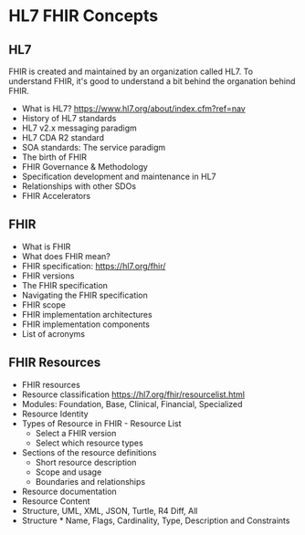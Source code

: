 # HL7 FHIR Concepts

## HL7

FHIR is created and maintained by an organization called HL7. To understand FHIR, it's good to understand a bit behind the organation behind FHIR.

* What is HL7? https://www.hl7.org/about/index.cfm?ref=nav
* History of HL7 standards
* HL7 v2.x messaging paradigm
* HL7 CDA R2 standard
* SOA standards: The service paradigm
* The birth of FHIR
* FHIR Governance & Methodology
* Specification development and maintenance in HL7
* Relationships with other SDOs
* FHIR Accelerators

## FHIR

* What is FHIR
* What does FHIR mean?
* FHIR specification: https://hl7.org/fhir/
* FHIR versions
* The FHIR specification
* Navigating the FHIR specification
* FHIR scope
* FHIR implementation architectures
* FHIR implementation components
* List of acronyms

## FHIR Resources

* FHIR resources
* Resource classification https://hl7.org/fhir/resourcelist.html
* Modules: Foundation, Base, Clinical, Financial, Specialized
* Resource Identity
* Types of Resource in FHIR - Resource List
  * Select a FHIR version
  * Select which resource types
* Sections of the resource definitions
  * Short resource description
  * Scope and usage
  * Boundaries and relationships
*  Resource documentation
*  Resource Content
  *   Structure, UML, XML, JSON, Turtle, R4 Diff, All
  *   Structure
    *   Name, Flags, Cardinality, Type, Description and Constraints
